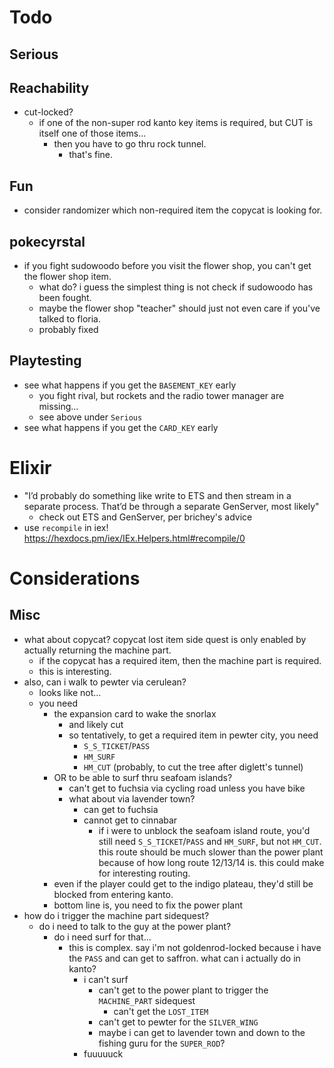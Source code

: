 # Todo

## Serious

## Reachability

- cut-locked?
    - if one of the non-super rod kanto key items is required, but CUT
      is itself one of those items...
        - then you have to go thru rock tunnel.
            - that's fine.

## Fun

- consider randomizer which non-required item the copycat is looking
  for.

## pokecyrstal

- if you fight sudowoodo before you visit the flower shop, you can't
  get the flower shop item.
    - what do? i guess the simplest thing is not check if sudowoodo
      has been fought.
    - maybe the flower shop "teacher" should just not even care if
      you've talked to floria.
    - probably fixed

## Playtesting

- see what happens if you get the `BASEMENT_KEY` early
    - you fight rival, but rockets and the radio tower manager are missing...
    - see above under `Serious`
- see what happens if you get the `CARD_KEY` early

# Elixir

- "I’d probably do something like write to ETS and then stream in a
  separate process. That’d be through a separate GenServer, most
  likely"
    - check out ETS and GenServer, per brichey's advice
- use `recompile` in iex! https://hexdocs.pm/iex/IEx.Helpers.html#recompile/0

# Considerations

## Misc

- what about copycat? copycat lost item side quest is only enabled by
  actually returning the machine part.
    - if the copycat has a required item, then the machine part is
      required.
    - this is interesting.
- also, can i walk to pewter via cerulean?
    - looks like not...
    - you need
        - the expansion card to wake the snorlax
            - and likely cut
            - so tentatively, to get a required item in pewter city, you need
                - `S_S_TICKET`/`PASS`
                - `HM_SURF`
                - `HM_CUT` (probably, to cut the tree after diglett's tunnel)
        - OR to be able to surf thru seafoam islands?
            - can't get to fuchsia via cycling road unless you have
              bike
            - what about via lavender town?
                - can get to fuchsia
                - cannot get to cinnabar
                    - if i were to unblock the seafoam island route,
                      you'd still need `S_S_TICKET`/`PASS` and `HM_SURF`,
                      but not `HM_CUT`. this route should be much slower
                      than the power plant because of how long route
                      12/13/14 is. this could make for interesting routing.
        - even if the player could get to the indigo plateau, they'd
          still be blocked from entering kanto.
        - bottom line is, you need to fix the power plant
- how do i trigger the machine part sidequest?
    - do i need to talk to the guy at the power plant?
        - do i need surf for that...
            - this is complex. say i'm not goldenrod-locked because i
              have the `PASS` and can get to saffron. what can i
              actually do in kanto?
                - i can't surf
                    - can't get to the power plant to trigger the
                      `MACHINE_PART` sidequest
                        - can't get the `LOST_ITEM`
                    - can't get to pewter for the `SILVER_WING`
                    - maybe i can get to lavender town and down to the
                      fishing guru for the `SUPER_ROD`?
                - fuuuuuck
